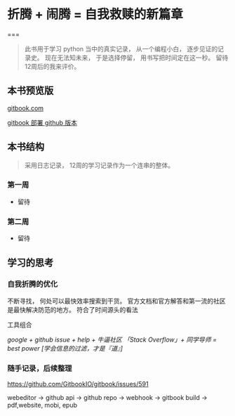 
# 折腾 + 闹腾 = 自我救赎的新篇章
===
 
> 此书用于学习 python 当中的真实记录， 从一个编程小白， 逐步见证的记录史。 现在无法知未来， 于是选择停留， 用书写把时间定在这一秒。 留待12周后的我来评价。


## 本书预览版

[gitbook.com](http://badboy315.gitbooks.io/pythoncamp0/content/) 

[gitbook 部署 github 版本](http://www.ibowarrow.com/try/) 


## 本书结构

> 采用日志记录， 12周的学习记录作为一个连串的整体。 

### 第一周

- 留待

### 第二周

- 留待

## 学习的思考

### 自我折腾的优化

不断寻找， 何处可以最快效率搜索到干货。 官方文档和官方解答和第一流的社区是最快解决防范的地方。 符合了时间源头的看法

工具组合

*google + github issue + help + 牛逼社区 「Stack Overflow」+ 同学导师 = best power [学会信息的过滤，才是『道』]*


### 随手记录，后续整理

https://github.com/GitbookIO/gitbook/issues/591

webeditor -> github api -> github repo -> webhook -> gitbook build -> pdf,website, mobi, epub

